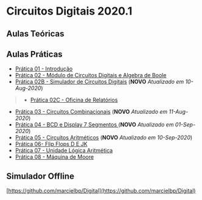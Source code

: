 # Circuitos Digitais 2020.1

## Aulas Teóricas

## Aulas Práticas

- [Prática 01 - Introdução](https://marcielbp.github.io/Circuits/lab/pr01)
- [Prática 02 - Módulo de Circuitos Digitais e Algebra de Boole](https://marcielbp.github.io/Circuits/lab/pr02)
- [Prática 02B - Simulador de Circuitos Digitais](https://marcielbp.github.io/Circuits/lab/pr02b) (**NOVO** *Atualizado em 10-Aug-2020*)
> - [Prática 02C - Oficina de Relatórios](https://marcielbp.github.io/Circuits/lab/pr02c)
- [Prática 03 - Circuitos Combinacionais](https://marcielbp.github.io/Circuits/lab/pr03) (**NOVO** *Atualizado em 11-Aug-2020*)
- [Prática 04 - BCD e Display 7 Segmentos ](https://marcielbp.github.io/Circuits/lab/pr04)  (**NOVO** *Atualizado em 01-Sep-2020*)
- [Prática 05 - Circuitos Aritméticos](https://marcielbp.github.io/Circuits/lab/pr05)  (**NOVO** *Atualizado em 10-Sep-2020*)
- [Prática 06- Flip Flops D E JK](https://marcielbp.github.io/Circuits/lab/pr06) 
- [Prática 07 - Unidade Lógica Aritmética](https://marcielbp.github.io/Circuits/lab/pr07)
- [Prática 08 - Máquina de Moore](https://marcielbp.github.io/Circuits/lab/pr08)

## Simulador Offline
[https://github.com/marcielbp/Digital](https://github.com/marcielbp/Digital)


